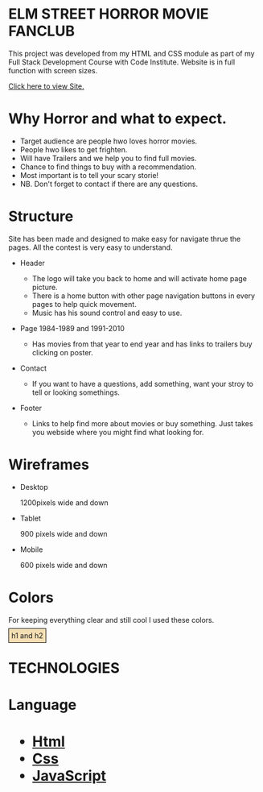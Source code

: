 <DOCTYPE html>
<html lang="eng">
<head>
    <meta charset="UTF-8">
    <meta name="viewport" content="width=device-width, initial-scale=1.0">
        <link rel="stylesheet" href="assets/css/style.css">
<head>
    <body>
        <h1>ELM STREET HORROR MOVIE FANCLUB</h1>
        <p>
        This project was developed from my HTML and CSS module as part of my Full Stack Development Course with Code Institute.
        Website is in full function with screen sizes. 
        </p>
        <a href="https://winnypohh.github.io/Elm-Street/" rel="nofollow">Click here to view Site.</a>
        <h1>Why Horror and what to expect.</h1>
        <ul>
        <li>Target audience are people hwo loves horror movies.</li>
        <li>People hwo likes to get frighten.</li>
        <li>Will have Trailers and we help you to find full movies. </li>
        <li>Chance to find things to buy with a recommendation.</li>
        <li>Most important is to tell your scary storie!</li>
        <li>NB. Don't forget to contact if there are any questions.</li>
        </ul>
        <h1>Structure</h1>
        <p>Site has been made and designed to make easy for navigate thrue the pages.
           All the contest is very easy to understand. 
        </p>
        <ul>
        <li>
        <p>Header</p>
        <ul>
        <li>The logo will take you back to home and will activate home page picture.</li>
        <li>There is a home button with other page navigation buttons in every pages to help quick movement.</li>
        <li>Music has his sound control and easy to use.</li>
        </ul>
        </li>
        <li>
        <p>Page 1984-1989 and 1991-2010</p>
        <ul>
        <li>Has movies from that year to end year and has links to trailers buy clicking on poster.</li>
        </ul>
        <li>
        <p>Contact</p>
        </li>
        <ul>
        <li>If you want to have a questions, add something, want your stroy to tell or looking somethings.</li>
        </ul>
        <li>
        <p>Footer</p>
        <ul>
        <li>Links to help find more about movies or buy something. Just takes you webside where you might find what looking for.</li>
        </ul>
        </ul>
        <h1>Wireframes</h1>
        <ul>
        <li>Desktop</li>
        <p>1200pixels wide and down</p>
        <li>Tablet</li>
        <p>900 pixels wide and down</p>
        <li>Mobile</li>
        <p>600 pixels wide and down</p>
        </ul>
        <h1>Colors</h1>
        <p>For keeping everything clear and still cool I used these colors.</p>
        <span style="display: inline; width: 100px; height: 100px; padding: 5px; border: 1px solid black;  background-color: wheat;"><a>h1 and h2</a></span>
        <h1>TECHNOLOGIES</h1>
        <h1>Language<h1>
        <ul>
        <li>
        <a href="https://et.wikipedia.org/wiki/HTML">Html</a>
        </li>
        <li>
        <a href="https://en.wikipedia.org/wiki/CSS">Css</a>
        </li>
        <li>
        <a href="https://en.wikipedia.org/wiki/JavaScript">JavaScript</a>
        </li>
        </ul>
    </body>
</html>

